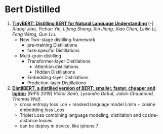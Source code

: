 # Bert Distilled

1. [**TinyBERT: Distilling BERT for Natural Language Understanding**](https://github.com/iofu728/PaperRead/blob/master/paper/NLP/BertDistilled/TinyBert.pdf) [-] _Xiaoqi Jiao, Yichun Yin, Lifeng Shang, Xin Jiang, Xiao Chen, Linlin Li, Fang Wang, Qun Liu_.
   - New Two-stage distilling framework
     - pre-training Distillations
     - task-specific Distillations
   - Multi-grain distilling
     - Transformer-layer Distillations
       - Attention distillations
       - Hidden Distillations
     - Embedding-layer Distillations
     - Prediction-layer Distillations
2. [**DistilBERT, a distilled version of BERT: smaller, faster, cheaper and lighter**](https://github.com/iofu728/PaperRead/blob/master/paper/NLP/BertDistilled/DistilBERT.pdf) [NIPS 2019] _Victor Sanh, Lysandre Debut, Julien Chaumond, Thomas Wolf_.
   - cross entropy loss Lce + masked language model Lmlm + cosine embedding loss Lcos
   - Triplet Loss combining language modeling, distillation and cosine-distance losses
   - can be deploy in device, like iphone 7
